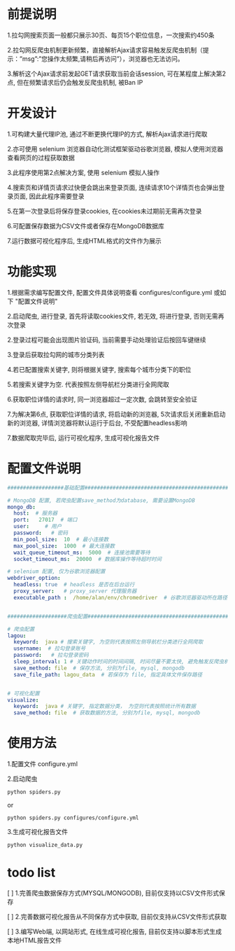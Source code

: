 # 前提说明

1.拉勾网搜索页面一般都只展示30页、每页15个职位信息，一次搜索约450条

2.拉勾网反爬虫机制更新频繁，直接解析Ajax请求容易触发反爬虫机制（提示：”msg”:”您操作太频繁,请稍后再访问”），浏览器也无法访问。

3.解析这个Ajax请求前发起GET请求获取当前会话session, 可在某程度上解决第2点, 但在频繁请求后仍会触发反爬虫机制, 被Ban IP

# 开发设计

1.可构建大量代理IP池, 通过不断更换代理IP的方式, 解析Ajax请求进行爬取

2.亦可使用 selenium 浏览器自动化测试框架驱动谷歌浏览器, 模拟人使用浏览器查看网页的过程获取数据

3.此程序使用第2点解决方案, 使用 selenium 模拟人操作

4.搜索页和详情页请求过快便会跳出来登录页面, 连续请求10个详情页也会弹出登录页面, 因此此程序需要登录

5.在第一次登录后将保存登录cookies, 在cookies未过期前无需再次登录

6.可配置保存数据为CSV文件或者保存在MongoDB数据库

7.运行数据可视化程序后, 生成HTML格式的文件作为展示

# 功能实现

1.根据需求编写配置文件, 配置文件具体说明查看 configures/configure.yml 或如下 "配置文件说明"

2.启动爬虫, 进行登录, 首先将读取cookies文件, 若无效, 将进行登录, 否则无需再次登录

2.登录过程可能会出现图片验证码, 当前需要手动处理验证后按回车键继续

3.登录后获取拉勾网的城市分类列表

4.若已配置搜索关键字, 则将根据关键字, 搜索每个城市分类下的职位

5.若搜索关键字为空. 代表按照左侧导航栏分类进行全网爬取

6.获取职位详情的请求时, 同一浏览器超过一定次数, 会跳转至安全验证

7.为解决第6点, 获取职位详情的请求, 将启动新的浏览器, 5次请求后关闭重新启动新的浏览器, 详情浏览器将默认运行于后台, 不受配置headless影响

7.数据爬取完毕后, 运行可视化程序, 生成可视化报告文件

# 配置文件说明

```yaml
##################基础配置######################################################

# MongoDB 配置, 若爬虫配置save_method为database, 需要设置MongoDB
mongo_db:
  host:  # 服务器
  port:   27017  # 端口
  user:     # 用户
  password:   # 密码
  min_pool_size:  10  # 最小连接数
  max_pool_size:  1000  # 最大连接数
  wait_queue_timeout_ms:  5000  # 连接池需要等待
  socket_timeout_ms:  20000  # 数据库操作等待超时时间

# selenium 配置, 仅为谷歌浏览器配置
webdriver_option:
  headless: true  # headless 是否在后台运行
  proxy_server:   # proxy_server 代理服务器
  executable_path :  /home/alan/env/chromedriver  # 谷歌浏览器驱动所在路径


###################爬虫配置######################################################

# 爬虫配置
lagou:
  keyword:  java # 搜索关键字, 为空则代表按照左侧导航栏分类进行全网爬取
  username:  # 拉勾登录账号
  password:   # 拉勾登录密码
  sleep_interval: 1 # 关键动作时间的时间间隔, 时间尽量不要太快, 避免触发反爬虫机制
  save_method: file  # 保存方法, 分别为file, mysql, mongodb
  save_file_path: lagou_data  # 若保存为 file, 指定具体文件保存路径


# 可视化配置
visualize:
  keyword:  java # 关键字, 指定数据分类， 为空则代表按照统计所有数据
  save_method: file  # 获取数据的方法, 分别为file, mysql, mongodb

```

# 使用方法

1.配置文件 configure.yml

2.启动爬虫

```shell script
python spiders.py
```

or 
```shell script
python spiders.py configures/configure.yml
```

3.生成可视化报告文件

```shell script
python visualize_data.py
```

# todo list

[ ] 1.完善爬虫数据保存方式(MYSQL/MONGODB), 目前仅支持以CSV文件形式保存

[ ] 2.完善数据可视化报告从不同保存方式中获取, 目前仅支持从CSV文件形式获取

[ ] 3.编写Web端, 以网站形式, 在线生成可视化报告, 目前仅支持以脚本形式生成本地HTML报告文件